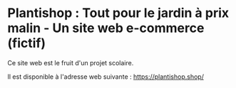 # Plantishop : Tout pour le jardin à prix malin - Un site web e-commerce (fictif)



Ce site web est le fruit d'un projet scolaire.

Il est disponible à l'adresse web suivante : https://plantishop.shop/
